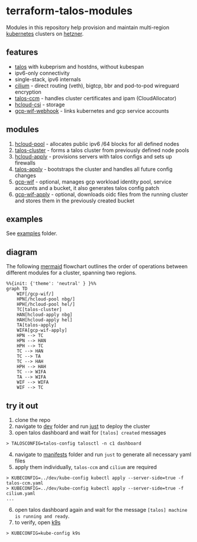 # terraform-talos-modules
Modules in this repository help provision and maintain multi-region [kubernetes](https://kubernetes.io) clusters on [hetzner](https://www.hetzner.com).

## features
- [talos](https://www.talos.dev) with kubeprism and hostdns, without kubespan
- ipv6-only connectivity
- single-stack, ipv6 internals
- [cilium](https://cilium.io) - direct routing (veth), bigtcp, bbr and pod-to-pod wireguard encryption
- [talos-ccm](https://github.com/siderolabs/talos-cloud-controller-manager) - handles cluster certificates and ipam (CloudAllocator)
- [hcloud-csi](https://github.com/hetznercloud/csi-driver) - storage
- [gcp-wif-webhook](https://github.com/pfnet-research/gcp-workload-identity-federation-webhook) - links kubernetes and gcp service accounts

## modules
1. [hcloud-pool](modules/hcloud-pool) - allocates public ipv6 /64 blocks for all defined nodes
2. [talos-cluster](modules/talos-cluster) - forms a talos cluster from previously defined node pools
3. [hcloud-apply](modules/hcloud-apply) - provisions servers with talos configs and sets up firewalls
4. [talos-apply](modules/talos-apply) - bootstraps the cluster and handles all future config changes
5. [gcp-wif](modules/gcp-wif) - optional, manages gcp workload identity pool, service accounts and a bucket, it also generates talos config patch
6. [gcp-wif-apply](modules/gcp-wif-apply) - optional, downloads oidc files from the running cluster and stores them in the previously created bucket

## examples
See [examples](examples) folder.

## diagram
The following [mermaid](https://github.com/mermaid-js/mermaid) flowchart outlines the order of operations between different modules for a cluster, spanning two regions.

```mermaid
%%{init: {'theme': 'neutral' } }%%
graph TD
    WIF[/gcp-wif/]
    HPN[/hcloud-pool nbg/]
    HPH[/hcloud-pool hel/]
    TC[talos-cluster]
    HAN[hcloud-apply nbg]
    HAH[hcloud-apply hel]
    TA[talos-apply]
    WIFA[gcp-wif-apply]
    HPN --> TC
    HPN --> HAN
    HPH --> TC
    TC --> HAN
    TC --> TA
    TC --> HAH
    HPH --> HAH
    TC --> WIFA
    TA --> WIFA
    WIF --> WIFA
    WIF --> TC
```

## try it out
1. clone the repo
2. navigate to [dev](dev) folder and run [just](https://github.com/casey/just) to deploy the cluster
3. open talos dashboard and wait for `[talos] created` messages
```shell
> TALOSCONFIG=talos-config talosctl -n c1 dashboard
```
4. navigate to [manifests](manifests) folder and run `just` to generate all necessary yaml files
5. apply them individually, `talos-ccm` and `cilium` are required
```shell
> KUBECONFIG=../dev/kube-config kubectl apply --server-side=true -f talos-ccm.yaml
> KUBECONFIG=../dev/kube-config kubectl apply --server-side=true -f cilium.yaml
...
```
6. open talos dashboard again and wait for the message `[talos] machine is running and ready`.
7. to verify, open [k9s](https://k9scli.io/)
```shell
> KUBECONFIG=kube-config k9s
```
